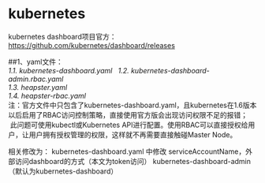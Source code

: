 # kubernetes
kubernetes dashboard项目官方：https://github.com/kubernetes/dashboard/releases

##1、yaml文件：  
*1.1. kubernetes-dashboard.yaml*    
*1.2. kubernetes-dashboard-admin.rbac.yaml*   
*1.3. heapster.yaml*  
*1.4. heapster-rbac.yaml*  
 注：官方文件中只包含了kubernetes-dashboard.yaml，且kubernetes在1.6版本以后启用了RBAC访问控制策略，直接使用官方版会出现访问权限不足的报错；
    此问题可使用kubectl或Kubernetes API进行配置。使用RBAC可以直接授权给用户，让用户拥有授权管理的权限，这样就不再需要直接触碰Master Node。

相关修改为：
kubernetes-dashboard.yaml 中修改 serviceAccountName，外部访问dashboard的方式（本文为token访问）
kubernetes-dashboard-admin（默认为kubernetes-dashboard）

